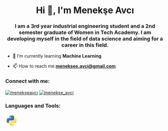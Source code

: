 <h1 align="center">Hi 👋, I'm Menekşe Avcı</h1>
<h3 align="center">I am a 3rd year industrial engineering student and a 2nd semester graduate of Women in Tech Academy. I am developing myself in the field of data science and aiming for a career in this field.</h3>

- 🌱 I’m currently learning **Machine Learning**

- 📫 How to reach me **meneksee.avci@gmail.com**

<h3 align="left">Connect with me:</h3>
<p align="left">
<a href="https://linkedin.com/in/menekşeavcı" target="blank"><img align="center" src="https://raw.githubusercontent.com/rahuldkjain/github-profile-readme-generator/master/src/images/icons/Social/linked-in-alt.svg" alt="menekşeavcı" height="30" width="40" /></a>
<a href="https://instagram.com/menekse_avci" target="blank"><img align="center" src="https://raw.githubusercontent.com/rahuldkjain/github-profile-readme-generator/master/src/images/icons/Social/instagram.svg" alt="menekse_avci" height="30" width="40" /></a>
</p>

<h3 align="left">Languages and Tools:</h3>
<p align="left"> <a href="https://www.python.org" target="_blank" rel="noreferrer"> <img src="https://raw.githubusercontent.com/devicons/devicon/master/icons/python/python-original.svg" alt="python" width="40" height="40"/> </a> </p>
